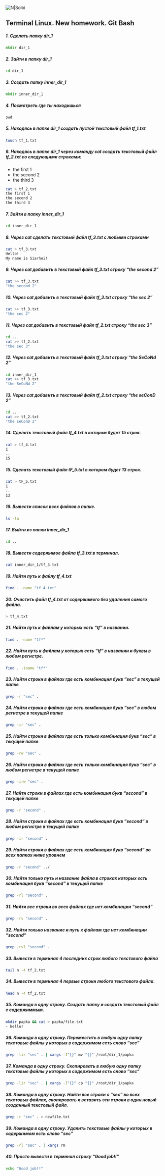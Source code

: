 ![N|Solid](https://flammlin.com/wp-content/uploads/2020/08/Linux-terminal.png)

## Terminal Linux. New homework. Git Bash


##### 1. Сделать папку dir_1
```bat
mkdir dir_1
```

##### 2. Зайти в папку dir_1
```bash
cd dir_1
```

##### 3. Создать папку inner_dir_1
```bat
mkdir inner_dir_1
```

##### 4. Посмотреть где ты находишься
```bat
pwd
```

##### 5. Находясь в папке dir_1 создать пустой текстовый файл tf_1.txt
```bash
touch tf_1.txt
```

##### 6. Находясь в папке dir_1 через команду cat создать текстовый файл tf_2.txt со следующими строками:
- the first 1
- the second 2
- the third 3
```bash
cat > tf_2.txt
the first 1
the second 2
the third 3
```

##### 7. Зайти в папку inner_dir_1
```bash
cd inner_dir_1
```

##### 8. Через cat сделать текстовый файл tf_3.txt  c любыми строками
```bash
cat > tf_3.txt
Hello!
My name is Siarhei!
```

##### 9. Через cat добавить в текстовый файл tf_3.txt строку “the second 2”
```bash
cat >> tf_3.txt
"the second 2"
```

##### 10. Через cat добавить в текстовый файл tf_3.txt строку “the sec 2”
```bash
cat >> tf_3.txt
"the sec 2"
```

##### 11. Через cat добавить в текстовый файл tf_2.txt строку “the sec 3”
```bash
cd ..
cat >> tf_2.txt
"the sec 3"
```

##### 12. Через cat добавить в текстовый файл tf_3.txt строку “the SeCoNd 2”
```bash
cd inner_dir_1
cat >> tf_3.txt
"the SeCoNd 2"
```

##### 13. Через cat добавить в текстовый файл tf_2.txt строку “the seConD 2”
```bash
cd ..
cat >> tf_2.txt
"the seConD 2"
```

##### 14. Сделать текстовый файл tf_4.txt в котором будет 15 строк.
```bash
cat > tf_4.txt
1
..
15
```

##### 15. Сделать текстовый файл tF_5.txt в котором будет 13 строк.
```bash
cat > tF_5.txt
1
..
13
```

##### 16. Вывести список всех файлов в папке.
```bash
ls -la
```

##### 17. Выйти из папки inner_dir_1
```bash
cd ..
```

##### 18. Вывести содержимое файла tf_3.txt в терминал.
```bash
cat inner_dir_1/tf_3.txt
```

##### 19. Найти путь к файлу tf_4.txt
```bash
find . -name "tf_4.txt"
```

#####  20. Очистить файл tf_4.txt от содержимого без удаления самого файла.
```bash
> tf_4.txt
```

##### 21. Найти путь к файлам у которых есть  “tf” в названии.
```bash
find . -name "tf*"
```

##### 22. Найти путь к файлам у которых есть  “tf” в названии и буквы в любом регистре.
```bash
find . -iname "tf*"
```

##### 23. Найти строки в файлах где есть комбинация букв “sec” в текущей папке
```bash
grep -r "sec" .
```

##### 24. Найти строки в файлах где есть комбинация букв “sec” в любом регистре в текущей папке
```bash
grep -ir "sec" .
```

##### 25. Найти строки в файлах где есть только комбинация букв “sec” в текущей папке
```bash
grep -rw "sec" .
```

##### 26. Найти строки в файлах где есть только комбинация букв “sec” в любом регистре в текущей папке
```bash
grep -irw "sec" .
```

##### 27. Найти строки в файлах где есть комбинация букв “second” в текущей папке
```bash
grep -r "second" .
```

##### 28. Найти строки в файлах где есть комбинация букв “second” в любом регистре в текущей папке
```bash
grep -ir "second" .
```

##### 29. Найти строки в файлах где есть комбинация букв “second” во всех папках ниже уровнем
```bash
grep -r "second" ../
```

##### 30. Найти только путь и название файла в строках которых есть комбинация букв “second” в текущей папке
```bash
grep -rl "second" .
```

##### 31. Найти все строки во всех файлах где нет комбинации “second”
```bash
grep -rv "second" .
```

##### 32. Найти только название и путь к файлам где нет комбинации “second”
```bash
grep -rvl "second" .
```

##### 33. Вывести в терминал 4 последних строк любого текстового файла
```bash
tail n -4 tf_2.txt
```

##### 34. Вывести в терминал 4 первые строки любого текстового файла.
```bash
head n -4 tf_2.txt
```

##### 35. Команда в одну строку. Создать папку и создать текстовый файл с содержиммым.
```bash
mkdir papka && cat > papka/file.txt
- hello!
```

##### 36. Команда в одну строку. Переместить в любую одну папку текстовые файлы у которых в содержимом есть слово “sec”
```bash
grep -lir "sec" . | xargs -I"{}" mv "{}" /root/dir_1/papka
```

##### 37. Команда в одну строку. Скопировать в любую одну папку текстовые файлы у которых в содержимом есть слово “sec”
```bash
grep -lir "sec" . | xargs -I"{}" cp "{}" /root/dir_1/papka
```

##### 38. Команда в одну строку. Найти все строки c “sec” во всех текстовых файлах, скопировать и вставить эти строки в один новый созданный текстовый файл.
```bash
grep -r "sec" . > newfile.txt
```

##### 39. Команда в одну строку. Удалить текстовые файлы у которых в содержимом есть слово “sec”
```bash
grep -rl "sec" . | xargs rm
```

##### 40. Просто вывести в терминал строку “Good job!!”
```bash
echo "Good job!!"
```







